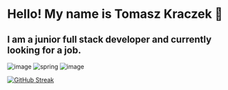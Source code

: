 # Hello! My name is Tomasz Kraczek 👋
## I am a junior full stack developer and currently looking for a job.

![image](https://github.com/TomaszKraczek/TomaszKraczek/assets/106514210/9a8aba52-f652-42e4-87fe-89a735273cbe)
![spring](https://github.com/TomaszKraczek/TomaszKraczek/assets/106514210/266561b6-0f70-41dc-92df-a000938a385b)
![image](https://github.com/TomaszKraczek/TomaszKraczek/assets/106514210/c2a36d3f-271d-459b-999a-2df8058f60d2)




[![GitHub Streak](https://streak-stats.demolab.com/?user=TomaszKraczek)](https://git.io/streak-stats)
<!--
**TomaszKraczek/TomaszKraczek** is a ✨ _special_ ✨ repository because its `README.md` (this file) appears on your GitHub profile.

Here are some ideas to get you started:

- 🔭 I’m currently working on ...
- 🌱 I’m currently learning ...
- 👯 I’m looking to collaborate on ...
- 🤔 I’m looking for help with ...
- 💬 Ask me about ...
- 📫 How to reach me: ...
- 😄 Pronouns: ...
- ⚡ Fun fact: ...
-->
